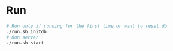 # Run

```sh
# Run only if running for the first time or want to reset db
./run.sh initdb
# Run server
./run.sh start
``````